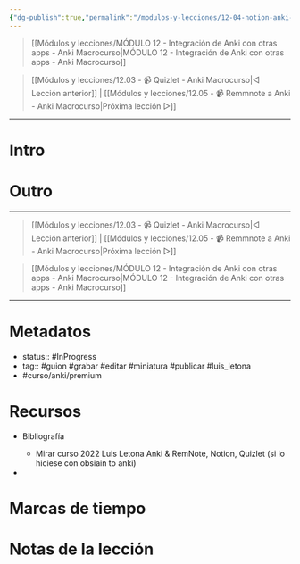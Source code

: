 ```yaml
---
{"dg-publish":true,"permalink":"/modulos-y-lecciones/12-04-notion-anki-macrocurso/","noteIcon":"","updated":"2024-05-22T13:35:07.318+02:00"}
---
```



> [[Módulos y lecciones/MÓDULO 12 - Integración de Anki con otras apps - Anki Macrocurso\|MÓDULO 12 - Integración de Anki con otras apps - Anki Macrocurso]]

> [[Módulos y lecciones/12.03 - 📹  Quizlet - Anki Macrocurso\|◁ Lección anterior]] | [[Módulos y lecciones/12.05 - 📹 Remmnote a Anki - Anki Macrocurso\|Próxima lección ▷]]

---

# Intro


# 


# Outro

---

> [[Módulos y lecciones/12.03 - 📹  Quizlet - Anki Macrocurso\|◁ Lección anterior]] | [[Módulos y lecciones/12.05 - 📹 Remmnote a Anki - Anki Macrocurso\|Próxima lección ▷]]

> [[Módulos y lecciones/MÓDULO 12 - Integración de Anki con otras apps - Anki Macrocurso\|MÓDULO 12 - Integración de Anki con otras apps - Anki Macrocurso]]

---
# Metadatos
- status:: #InProgress  
- tag:: #guion #grabar #editar #miniatura #publicar #luis_letona 
- #curso/anki/premium

# Recursos
- Bibliografía
	- Mirar curso 2022 Luis Letona Anki & RemNote, Notion, Quizlet (si lo hiciese con obsiain to anki)

- 

# Marcas de tiempo


# Notas de la lección
